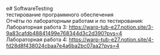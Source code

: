  е# SoftwareTesting
</br>тестирование программного обеспечения
</br>Отчёты по лабораторным работам и по тестирования: 
</br>  Лабораторная работа 3: https://warp-tub-e27.notion.site/3-9a83cafdb48841499e768344d3c2d390?pvs=4
</br>  Лабораторная работа 4: https://warp-tub-e27.notion.site/4-fd28d8f438024cbaa7e4a6ba2bc07aa2?pvs=4
